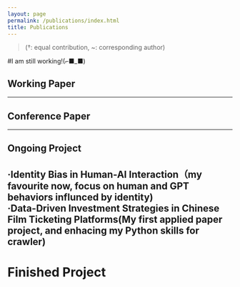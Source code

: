 ```yaml
---
layout: page
permalink: /publications/index.html
title: Publications
---
```


> (†: equal contribution, ~: corresponding author)

#I am still working!(⌐■_■)

## Working Paper


---

## Conference Paper


---



## Ongoing Project
·Identity Bias in Human-AI Interaction（my favourite now, focus on human and GPT behaviors influnced by identity)           
·Data-Driven Investment Strategies in Chinese Film Ticketing Platforms(My first applied paper project, and enhacing my Python skills for crawler)
---

# Finished Project